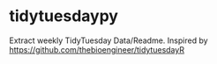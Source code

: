 # tidytuesdaypy
Extract weekly TidyTuesday Data/Readme. Inspired by https://github.com/thebioengineer/tidytuesdayR
